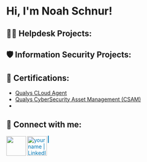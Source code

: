 <h1>Hi, I'm Noah Schnur! <a href="https://www.linkedin.com/in/noahschnur"> </a>

<h2>👨‍💻 Helpdesk Projects:</h2>



<h2>🛡️ Information Security Projects:</h2>

  
<h2>📜 Certifications:</h2>

   - [Qualys CLoud Agent](https://github.com/noahschnur/pdfs/blob/main/Cloud_Agent.pdf)
  - [Qualys CyberSecurity Asset Management (CSAM)](https://github.com/jsom98/Certifications/blob/main/Cyber%20Security%20Asset%20Management.pdf)
  - [](https://github.com/jsom98/Certifications/blob/main/Cloud%20Agent.pdf)
     
 
<h2> 🤳 Connect with me:</h2>

[<a href="mailto:noahschnur@gmail.com" title="gmail icon_created_by_Freepik_Flaticon">
  <img align="left" width="52px" src="https://github.com/noahschnur/noahschnur/assets/77124652/f9ce3b0c-e74e-489b-949e-f14452ee9473" /></a>][email]
[<a href="https://www.linkedin.com/in/noahschnur" style="color: #0077B5; border: 1px solid #0077B5;">
  <img align="left" alt="yourname | LinkedIn" width="52px" src="https://pngmind.com/wp-content/uploads/2019/08/Linkedin-Logo-Png-Transparent-Background-1.png" />
</a>][linkedin]

[email]: noahschnur@gmail.com
[linkedin]: https://www.linkedin.com/in/noahschnur
